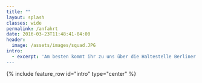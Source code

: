 ```yaml
---
title: ""
layout: splash
classes: wide
permalink: /anfahrt
date: 2016-03-23T11:48:41-04:00
header:
  image: /assets/images/squad.JPG
intro: 
  - excerpt: 'Am besten kommt ihr zu uns über die Haltestelle Berliner Tor oder Burgstraße, wir wollen die Adresse jedoch nicht öffentlich ins Internet stellen und daher fragt uns bitte, wenn ihr nicht wisst wie ihr zu uns findet.
---
```


{% include feature_row id="intro" type="center" %}



